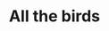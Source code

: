 ---
ee_id: '4446'
site: '1'
type: '2'
long_id: 2018-035 All the birds
url: 2018-035-all-the-birds
title: All the birds
year: '2018'
medium: Pipe organ composition
commission:
dims:
pitch:
ps:
live_url:
related:
youtube:
imgs: nbc-2018-035-db-ih--3H2d.jpg
subheading:
display_year: '2018'
download: Alle-Fugler.pdf
add_credit:
add_credits:
related_code:
layout: things-i-made
---